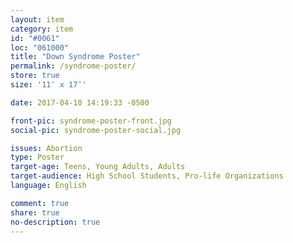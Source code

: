 ```yaml
---
layout: item
category: item
id: "#0061"
loc: "061000"
title: "Down Syndrome Poster"
permalink: /syndrome-poster/
store: true
size: '11″ x 17″'

date: 2017-04-10 14:19:33 -0500

front-pic: syndrome-poster-front.jpg
social-pic: syndrome-poster-social.jpg

issues: Abortion
type: Poster
target-age: Teens, Young Adults, Adults
target-audience: High School Students, Pro-life Organizations
language: English

comment: true
share: true
no-description: true
---
```

